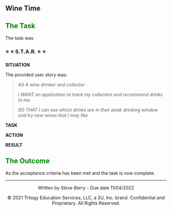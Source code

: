 ## Wine Time

## <span style="color:green"> The Task</span>

The task was 

### ⭐ ⭐ S.T.A.R. ⭐ ⭐

**SITUATION**

The provided user story was: 

> <span style="font-style:italic">AS A wine drinker and collector</span>
> 
> <span style="font-style:italic">I WANT an application to track my collection and recommend drinks to me</span>
>
> <span style="font-style:italic">SO THAT I can see which drinks are in their peak drinking window and try new wines that I may like</span>

**TASK**



**ACTION**



**RESULT**



## <span style="color:green"> The Outcome</span>

As the acceptance criteria has been met and the task is now complete. 



---
<p style="text-align:center;">Written by <span style="font-style:italic">Steve Barry</span> - Due date 11/04/2022</p>

<p style="text-align:center;">© 2021 Trilogy Education Services, LLC, a 2U, Inc. brand. Confidential and Proprietary. All Rights Reserved.</p>
